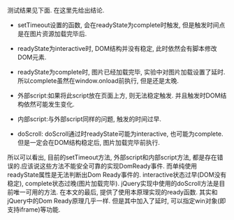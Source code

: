 测试结果见下面. 在这里先给出结论.
- setTimeout设置的函数, 会在readyState为complete时触发, 但是触发时间点是在图片资源加载完毕后.

- readyState为interactive时, DOM结构并没有稳定, 此时依然会有脚本修改DOM元素.

- readyState为complete时, 图片已经加载完毕, 实验中对图片加载设置了延时.所以complete虽然在window.onload前执行, 但是还是太晚.

- 外部script:如果将此script放在页面上方, 则无法稳定触发. 并且触发时DOM结构依然可能发生变化.

- 内部script:与外部script同样的问题, 触发的时间过早.

- doScroll: doScroll通过时readyState可能为interactive, 也可能为complete. 但是一定会在DOM结构稳定后, 图片加载完毕前执行.

所以可以看出, 目前的setTimeout方法, 外部script和内部script方法, 都是存在错误的.应该说这些方法不能安全可靠的实现DomReady事件.
而单纯使用readyState属性是无法判断出Dom Ready事件的. interactive状态过早(DOM没有稳定), complete状态过晚(图片加载完毕).
jQuery实现中使用的doScroll方法是目前唯一可用的方法.
在本文的最后, 提供了使用本原理实现的ready函数. 其实和jQuery中的Dom Ready原理几乎一样. 但是其中加入了延时, 可以指定win对象(即支持iframe)等功能.